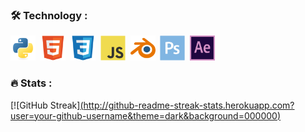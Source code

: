 ### :hammer_and_wrench: Technology :
<div>
  <img src="https://github.com/devicons/devicon/blob/master/icons/python/python-original.svg" title="Python" alt="Python" width="40" height="40"/>&nbsp;
  <img src="https://github.com/devicons/devicon/blob/master/icons/html5/html5-original.svg" title="HTML5" alt="HTML" width="40" height="40"/>&nbsp;
  <img src="https://github.com/devicons/devicon/blob/master/icons/css3/css3-original.svg"  title="CSS3" alt="CSS" width="40" height="40"/>&nbsp;
  <img src="https://github.com/devicons/devicon/blob/master/icons/javascript/javascript-original.svg" title="JavaScript" alt="JavaScript" width="40" height="40"/>&nbsp;
  <img src="https://github.com/devicons/devicon/blob/master/icons/blender/blender-original.svg" title="Blender"  alt="Blender" width="40" height="40"/>&nbsp;
  <img src="https://github.com/devicons/devicon/blob/master/icons/photoshop/photoshop-plain.svg" title="PS"  alt="PS" width="40" height="40"/>&nbsp
  <img src="https://github.com/devicons/devicon/blob/master/icons/aftereffects/aftereffects-original.svg" title="AE"  alt="AE" width="40" height="40"/>&nbsp
</div>

### :fire: Stats :
[![GitHub Streak][(http://github-readme-streak-stats.herokuapp.com?user=your-github-username&theme=dark&background=000000)](https://github-readme-streak-stats.herokuapp.com/?user=dmitq)
